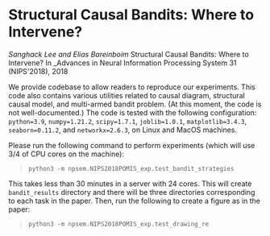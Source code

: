 # Structural Causal Bandits: Where to Intervene?

*Sanghack Lee and Elias Bareinboim* Structural Causal Bandits: Where to Intervene? In _Advances in Neural Information Processing System 31 (NIPS'2018), 2018

We provide codebase to allow readers to reproduce our experiments. This code also contains various utilities related to causal diagram, structural causal model, and multi-armed bandit problem.
(At this moment, the code is not well-documented.) 
The code is tested with the following configuration: `python=3.9`, `numpy=1.21.2`, `scipy=1.7.1`, `joblib=1.0.1`, `matplotlib=3.4.3`, `seaborn=0.11.2`, and `networkx=2.6.3`, on
Linux and MacOS machines.


Please run the following command to perform experiments (which will use 3/4 of CPU cores on the machine):
> `python3 -m npsem.NIPS2018POMIS_exp.test_bandit_strategies`

This takes less than 30 minutes in a server with 24 cores. This will create `bandit_results` directory and there will be three directories corresponding to each task in the paper.
Then, run the following to create a figure as in the paper:
> `python3 -m npsem.NIPS2018POMIS_exp.test_drawing_re`
